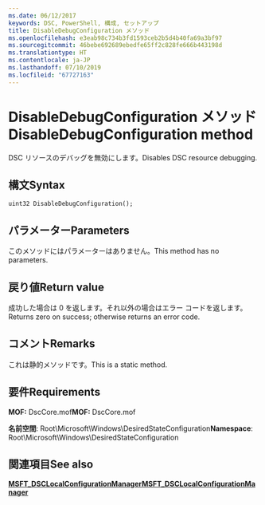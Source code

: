 ```yaml
---
ms.date: 06/12/2017
keywords: DSC, PowerShell, 構成, セットアップ
title: DisableDebugConfiguration メソッド
ms.openlocfilehash: e3eab98c734b3fd1593ceb2b5d4b40fa69a3bf97
ms.sourcegitcommit: 46bebe692689ebedfe65ff2c828fe666b443198d
ms.translationtype: HT
ms.contentlocale: ja-JP
ms.lasthandoff: 07/10/2019
ms.locfileid: "67727163"
---
```

# <a name="disabledebugconfiguration-method"></a><span data-ttu-id="a4ef8-103">DisableDebugConfiguration メソッド</span><span class="sxs-lookup"><span data-stu-id="a4ef8-103">DisableDebugConfiguration method</span></span>

<span data-ttu-id="a4ef8-104">DSC リソースのデバッグを無効にします。</span><span class="sxs-lookup"><span data-stu-id="a4ef8-104">Disables DSC resource debugging.</span></span>

## <a name="syntax"></a><span data-ttu-id="a4ef8-105">構文</span><span class="sxs-lookup"><span data-stu-id="a4ef8-105">Syntax</span></span>

```mof
uint32 DisableDebugConfiguration();
```

## <a name="parameters"></a><span data-ttu-id="a4ef8-106">パラメーター</span><span class="sxs-lookup"><span data-stu-id="a4ef8-106">Parameters</span></span>

<span data-ttu-id="a4ef8-107">このメソッドにはパラメーターはありません。</span><span class="sxs-lookup"><span data-stu-id="a4ef8-107">This method has no parameters.</span></span>

## <a name="return-value"></a><span data-ttu-id="a4ef8-108">戻り値</span><span class="sxs-lookup"><span data-stu-id="a4ef8-108">Return value</span></span>

<span data-ttu-id="a4ef8-109">成功した場合は 0 を返します。それ以外の場合はエラー コードを返します。</span><span class="sxs-lookup"><span data-stu-id="a4ef8-109">Returns zero on success; otherwise returns an error code.</span></span>

## <a name="remarks"></a><span data-ttu-id="a4ef8-110">コメント</span><span class="sxs-lookup"><span data-stu-id="a4ef8-110">Remarks</span></span>

<span data-ttu-id="a4ef8-111">これは静的メソッドです。</span><span class="sxs-lookup"><span data-stu-id="a4ef8-111">This is a static method.</span></span>

## <a name="requirements"></a><span data-ttu-id="a4ef8-112">要件</span><span class="sxs-lookup"><span data-stu-id="a4ef8-112">Requirements</span></span>

<span data-ttu-id="a4ef8-113">**MOF:** DscCore.mof</span><span class="sxs-lookup"><span data-stu-id="a4ef8-113">**MOF:** DscCore.mof</span></span>

<span data-ttu-id="a4ef8-114">**名前空間**: Root\Microsoft\Windows\DesiredStateConfiguration</span><span class="sxs-lookup"><span data-stu-id="a4ef8-114">**Namespace**: Root\Microsoft\Windows\DesiredStateConfiguration</span></span>

## <a name="see-also"></a><span data-ttu-id="a4ef8-115">関連項目</span><span class="sxs-lookup"><span data-stu-id="a4ef8-115">See also</span></span>

[<span data-ttu-id="a4ef8-116">**MSFT_DSCLocalConfigurationManager**</span><span class="sxs-lookup"><span data-stu-id="a4ef8-116">**MSFT_DSCLocalConfigurationManager**</span></span>](msft-dsclocalconfigurationmanager.md)
